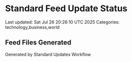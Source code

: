 # Standard Feed Update Status
Last updated: Sat Jul 26 20:26:10 UTC 2025
Categories: technology,business,world

## Feed Files Generated

Generated by Standard Updates Workflow
